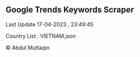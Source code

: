 

## Google Trends Keywords Scraper 
 
Last Update 17-04-2023 , 23:49:45

Country List :
VIETNAM.json



© Abdul Muttaqin 

